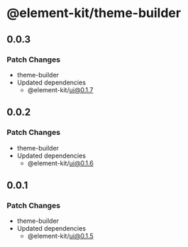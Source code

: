 # @element-kit/theme-builder

## 0.0.3

### Patch Changes

- theme-builder
- Updated dependencies
  - @element-kit/ui@0.1.7

## 0.0.2

### Patch Changes

- theme-builder
- Updated dependencies
  - @element-kit/ui@0.1.6

## 0.0.1

### Patch Changes

- theme-builder
- Updated dependencies
  - @element-kit/ui@0.1.5
